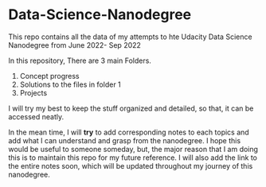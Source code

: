 # Data-Science-Nanodegree
This repo contains all the data of my attempts to hte Udacity Data Science Nanodegree from June 2022- Sep 2022


In this repository, There are 3 main Folders. 
1. Concept progress
2. Solutions to the files in folder 1
3. Projects

I will try my best to keep the stuff organized and detailed, so that, it can be accessed neatly. 

In the mean time, I will **try** to add corresponding notes to each topics and add what I can understand and grasp from the nanodegree. I hope this would be useful to someone someday, but, the major reason that I am doing this is to maintain this repo for my future reference. I will also add the link to the entire notes soon, which will be updated throughout my journey of this nanodegree.
